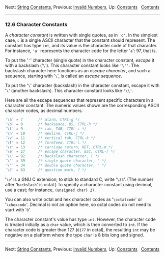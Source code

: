 Next: [String Constants](String-Constants.md), Previous: [Invalid
Numbers](Invalid-Numbers.md), Up: [Constants](Constants.md)  
[Contents](index.md#SEC_Contents "Table of contents")  

------------------------------------------------------------------------


### 12.6 Character Constants 


A *character constant* is written with single quotes, as in `'c'`. In
the simplest case, `c` is a single ASCII character that the
constant should represent. The constant has type `int`, and its value is
the character code of that character. For instance, `'a'` represents the
character code for the letter '`a`': 97, that is.

To put the '`'`' character (single quote) in the character
constant, *escape* it with a backslash ('`\`'). This character
constant looks like `'\''`. The backslash character here functions as an
*escape character*, and such a sequence, starting with '`\`',
is called an *escape sequence*.

To put the '`\`' character (backslash) in the character
constant, escape it with '`\`' (another backslash). This
character constant looks like `'\\'`.


Here are all the escape sequences that represent specific characters in
a character constant. The numeric values shown are the corresponding
ASCII character codes, as decimal numbers.

``` C
'\a' ⇒ 7       /* alarm, CTRL-g */
'\b' ⇒ 8       /* backspace, BS, CTRL-h */
'\t' ⇒ 9       /* tab, TAB, CTRL-i */
'\n' ⇒ 10      /* newline, CTRL-j */
'\v' ⇒ 11      /* vertical tab, CTRL-k */
'\f' ⇒ 12      /* formfeed, CTRL-l */
'\r' ⇒ 13      /* carriage return, RET, CTRL-m */
'\e' ⇒ 27      /* escape character, ESC, CTRL-[ */
'\\' ⇒ 92      /* backslash character, \ */
'\'' ⇒ 39      /* single quote character, ' */
'\"' ⇒ 34      /* double quote character, " */
'\?' ⇒ 63      /* question mark, ? */
```

'`\e`' is a GNU C extension; to stick to standard C, write
'`\33`'. (The number after '`backslash`' is octal.) To
specify a character constant using decimal, use a cast; for instance,
`(unsigned char) 27`.

You can also write octal and hex character codes as
'`\octalcode`' or '`\xhexcode`'. Decimal is not an
option here, so octal codes do not need to start with '`0`'.

The character constant's value has type `int`. However, the character
code is treated initially as a `char` value, which is then converted to
`int`. If the character code is greater than 127 (`0177` in octal), the
resulting `int` may be negative on a platform where the type `char` is 8
bits long and signed.

------------------------------------------------------------------------

Next: [String Constants](String-Constants.md), Previous: [Invalid
Numbers](Invalid-Numbers.md), Up: [Constants](Constants.md)  
[Contents](index.md#SEC_Contents "Table of contents")  
